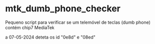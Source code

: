 # mtk_dumb_phone_checker
Pequeno script para verificar se um telemóvel de teclas (dumb phone) contém chip7 MediaTek

a 07-05-2024 deteta os id "0e8d" e "08ed"
